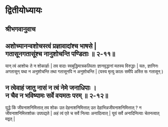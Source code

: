 # द्वितीयोध्यायः

## श्रीभगवानुवाच
## अशोच्यानन्वशोचस्त्वं प्रज्ञावादांश्च भाषसे | <br> गतासूनगतासूंश्च नानुशोचन्ति पण्डिताः ॥ २-११॥
यान् त्वं आशोचः ते न शोकार्हाः | तव वादाः स्वबुद्धिमात्रकल्पिताः ज्ञानवृद्धानां मतस्य विरुद्धाः | यतः, ज्ञानिनः अगतासून् यथा न अनुशोचन्ति तथा गतासूनपि न अनुशोचन्ति | (यस्य मृत्यु कालः समीपे अस्ति सः गतासून् )


## न त्वेवाहं जातु नासं न त्वं नेमे जनाधिपाः । <br> न चैव न भविष्यामः सर्वे वयमतः परम् ॥ २-१२॥
युद्धे किं जीवनाशनिमित्तात् तव शोकः उत देहनाशनिमित्तात् उत देहाभिन्नजीवनाशनिमित्तात् ? न जीवनाशनिमित्तशोकः उपपद्यते | अहं त्वं एते च सर्वे नित्याः अनादित्वात् | यूयं सर्वे अनादिनित्याः चेतनत्वात् मद्वत् | 

